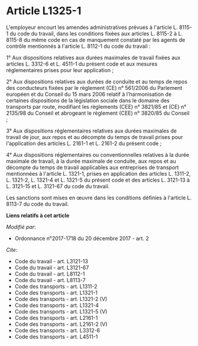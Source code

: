 # Article L1325-1

L'employeur encourt les amendes administratives prévues à l'article L. 8115-1 du code du travail, dans les conditions fixées
aux articles L. 8115-2 à L. 8115-8 du même code en cas de manquement constaté par les agents de contrôle mentionnés à
l'article L. 8112-1 du code du travail : 

1° Aux dispositions relatives aux durées maximales de travail fixées aux articles L. 3312-6 et L. 4511-1 du présent code et
aux mesures réglementaires prises pour leur application ; 

2° Aux dispositions relatives aux durées de conduite et au temps de repos des conducteurs fixées par le règlement (CE) n°
561/2006 du Parlement européen et du Conseil du 15 mars 2006 relatif à l'harmonisation de certaines dispositions de la
législation sociale dans le domaine des transports par route, modifiant les règlements (CEE) n° 3821/85 et (CE) n° 2135/98 du
Conseil et abrogeant le règlement (CEE) n° 3820/85 du Conseil ; 

3° Aux dispositions réglementaires relatives aux durées maximales de travail de jour, aux repos et au décompte du temps de
travail prises pour l'application des articles L. 2161-1 et L. 2161-2 du présent code ; 

4° Aux dispositions réglementaires ou conventionnelles relatives à la durée maximale de travail, à la durée maximale de
conduite, aux repos et au décompte du temps de travail applicables aux entreprises de transport mentionnées à l'article L.
1321-1, prises en application des articles L. 1311-2, L. 1321-2, L. 1321-4 et L. 1321-5 du présent code et des articles L.
3121-13 à L. 3121-15 et L. 3121-67 du code du travail. 

Les sanctions sont mises en œuvre dans les conditions définies à l'article L. 8113-7 du code du travail.

**Liens relatifs à cet article**

_Modifié par_:

  - Ordonnance n°2017-1718 du 20 décembre 2017 - art. 2

_Cite_:

  - Code du travail - art. L3121-13
  - Code du travail - art. L3121-67
  - Code du travail - art. L8112-1
  - Code du travail - art. L8113-7
  - Code des transports - art. L1311-2
  - Code des transports - art. L1321-1
  - Code des transports - art. L1321-2 (V)
  - Code des transports - art. L1321-4
  - Code des transports - art. L1321-5 (V)
  - Code des transports - art. L2161-1
  - Code des transports - art. L2161-2 (V)
  - Code des transports - art. L3312-6
  - Code des transports - art. L4511-1

